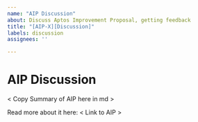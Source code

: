 ```yaml
---
name: "AIP Discussion"
about: Discuss Aptos Improvement Proposal, getting feedback
title: "[AIP-X][Discussion]"
labels: discussion
assignees: ''

---
```


# AIP Discussion

< Copy Summary of AIP here in md >

Read more about it here: < Link to AIP >
